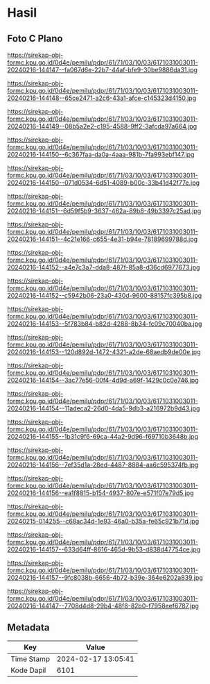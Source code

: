 # Hasil

## Foto C Plano

https://sirekap-obj-formc.kpu.go.id/0d4e/pemilu/pdpr/61/71/03/10/03/6171031003011-20240216-144147--fa067d6e-22b7-44af-bfe9-30be9886da31.jpg

https://sirekap-obj-formc.kpu.go.id/0d4e/pemilu/pdpr/61/71/03/10/03/6171031003011-20240216-144148--65ce2471-a2c6-43a1-afce-c145323d4150.jpg

https://sirekap-obj-formc.kpu.go.id/0d4e/pemilu/pdpr/61/71/03/10/03/6171031003011-20240216-144149--08b5a2e2-c195-4588-9ff2-3afcda97a664.jpg

https://sirekap-obj-formc.kpu.go.id/0d4e/pemilu/pdpr/61/71/03/10/03/6171031003011-20240216-144150--6c367faa-da0a-4aaa-981b-7fa993ebf147.jpg

https://sirekap-obj-formc.kpu.go.id/0d4e/pemilu/pdpr/61/71/03/10/03/6171031003011-20240216-144150--071d0534-6d51-4089-b00c-33b41d42f77e.jpg

https://sirekap-obj-formc.kpu.go.id/0d4e/pemilu/pdpr/61/71/03/10/03/6171031003011-20240216-144151--6d59f5b9-3637-462a-89b8-49b3397c25ad.jpg

https://sirekap-obj-formc.kpu.go.id/0d4e/pemilu/pdpr/61/71/03/10/03/6171031003011-20240216-144151--4c21e166-c655-4e31-b94e-78189699788d.jpg

https://sirekap-obj-formc.kpu.go.id/0d4e/pemilu/pdpr/61/71/03/10/03/6171031003011-20240216-144152--a4e7c3a7-dda8-487f-85a8-d36cd6977673.jpg

https://sirekap-obj-formc.kpu.go.id/0d4e/pemilu/pdpr/61/71/03/10/03/6171031003011-20240216-144152--c5942b06-23a0-430d-9600-88157fc395b8.jpg

https://sirekap-obj-formc.kpu.go.id/0d4e/pemilu/pdpr/61/71/03/10/03/6171031003011-20240216-144153--5f783b84-b82d-4288-8b34-fc09c70040ba.jpg

https://sirekap-obj-formc.kpu.go.id/0d4e/pemilu/pdpr/61/71/03/10/03/6171031003011-20240216-144153--120d892d-1472-4321-a2de-68aedb9de00e.jpg

https://sirekap-obj-formc.kpu.go.id/0d4e/pemilu/pdpr/61/71/03/10/03/6171031003011-20240216-144154--3ac77e56-00f4-4d9d-a69f-1429c0c0e746.jpg

https://sirekap-obj-formc.kpu.go.id/0d4e/pemilu/pdpr/61/71/03/10/03/6171031003011-20240216-144154--11adeca2-26d0-4da5-9db3-a216972b9d43.jpg

https://sirekap-obj-formc.kpu.go.id/0d4e/pemilu/pdpr/61/71/03/10/03/6171031003011-20240216-144155--1b31c9f6-69ca-44a2-9d96-f69710b3648b.jpg

https://sirekap-obj-formc.kpu.go.id/0d4e/pemilu/pdpr/61/71/03/10/03/6171031003011-20240216-144156--7ef35d1a-28ed-4487-8884-aa6c595374fb.jpg

https://sirekap-obj-formc.kpu.go.id/0d4e/pemilu/pdpr/61/71/03/10/03/6171031003011-20240216-144156--ea1f8815-b154-4937-807e-e571f07e79d5.jpg

https://sirekap-obj-formc.kpu.go.id/0d4e/pemilu/pdpr/61/71/03/10/03/6171031003011-20240215-014255--c68ac34d-1e93-46a0-b35a-fe65c921b71d.jpg

https://sirekap-obj-formc.kpu.go.id/0d4e/pemilu/pdpr/61/71/03/10/03/6171031003011-20240216-144157--633d64ff-8616-465d-9b53-d838d47754ce.jpg

https://sirekap-obj-formc.kpu.go.id/0d4e/pemilu/pdpr/61/71/03/10/03/6171031003011-20240216-144157--9fc8038b-6656-4b72-b39e-364e6202a839.jpg

https://sirekap-obj-formc.kpu.go.id/0d4e/pemilu/pdpr/61/71/03/10/03/6171031003011-20240216-144147--7708d4d8-29b4-48f8-82b0-f7958eef6787.jpg


## Metadata

| Key        | Value               |
| ---------- | ------------------- |
| Time Stamp | 2024-02-17 13:05:41 |
| Kode Dapil | 6101                |



